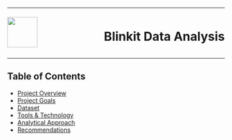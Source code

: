<hr style="margin-bottom: 10px;">
<div style="display:flex;align-items:center;justify-content: space-between;width:100%;">
<img src="https://cdn.pnggallery.com/wp-content/uploads/blinkit-logo-01.png"
    style="width:70px;height:auto;vertical-align:middle;margin-right:15px;float:middle">
<h1 style="margin-left:50px;align=left"> Blinkit Data Analysis</h1>
</div>
<hr style="margin-bottom: 10px;">

## Table of Contents
- [Project Overview](#project-overview)
- [Project Goals](#project-goals)
- [Dataset](#dataset)
- [Tools & Technology](#tools-and-technology)
- [Analytical Approach](#analytical-approach)
- [Recommendations](#business-recommendations)
